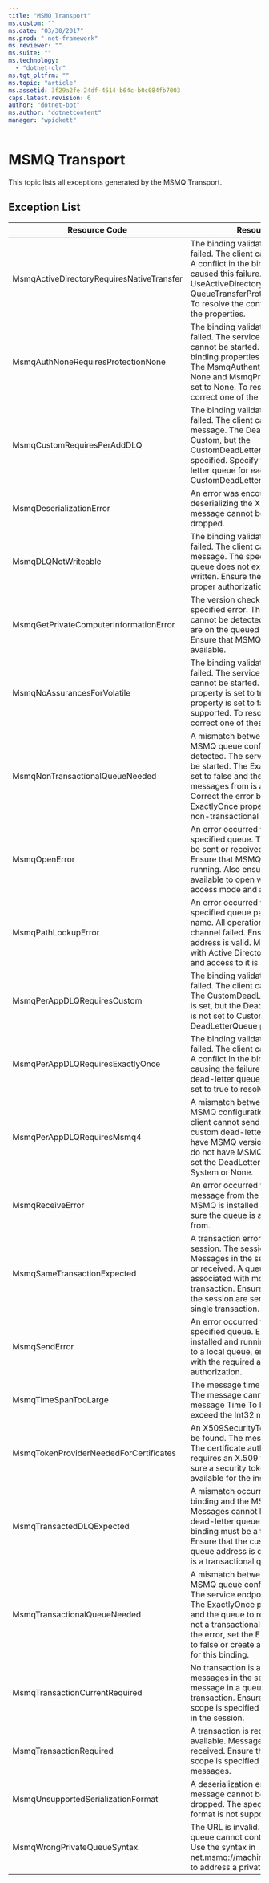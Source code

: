 ```yaml
---
title: "MSMQ Transport"
ms.custom: ""
ms.date: "03/30/2017"
ms.prod: ".net-framework"
ms.reviewer: ""
ms.suite: ""
ms.technology: 
  - "dotnet-clr"
ms.tgt_pltfrm: ""
ms.topic: "article"
ms.assetid: 3f29a2fe-24df-4614-b64c-b0c084fb7003
caps.latest.revision: 6
author: "dotnet-bot"
ms.author: "dotnetcontent"
manager: "wpickett"
---
```

# MSMQ Transport
This topic lists all exceptions generated by the MSMQ Transport.  
  
## Exception List  
  
|Resource Code|Resource String|  
|-------------------|---------------------|  
|MsmqActiveDirectoryRequiresNativeTransfer|The binding validation for the message failed. The client cannot send messages. A conflict in the binding properties caused this failure. The UseActiveDirectory is set to true and QueueTransferProtocol is set to Native. To resolve the conflict, correct one of the properties.|  
|MsmqAuthNoneRequiresProtectionNone|The binding validation for the service failed. The service endpoint or the client cannot be started. A conflict in the binding properties caused this failure. The MsmqAuthenticationMode is set to None and MsmqProtectionLevel is not set to None. To resolve to conflict, correct one of the properties.|  
|MsmqCustomRequiresPerAddDLQ|The binding validation for the message failed. The client cannot send the message. The DeadLetterQueue is set to Custom, but the CustomDeadLetterQueue is not specified. Specify the URI of the dead letter queue for each application in the CustomDeadLetterQueue property.|  
|MsmqDeserializationError|An error was encountered while deserializing the XML message. The message cannot be received and is dropped.|  
|MsmqDLQNotWriteable|The binding validation for the client failed. The client cannot send a message. The specified dead-letter queue does not exist or cannot be written. Ensure the queue exists with the proper authorization to write to it.|  
|MsmqGetPrivateComputerInformationError|The version check failed with the specified error. The version of MSMQ cannot be detected All operations that are on the queued channel will fail. Ensure that MSMQ is installed and is available.|  
|MsmqNoAssurancesForVolatile|The binding validation for the service failed. The service endpoint or the client cannot be started. The ExactlyOnce property is set to true and the Durable property is set to false. This is not supported. To resolve the conflict, correct one of these properties.|  
|MsmqNonTransactionalQueueNeeded|A mismatch between the binding and MSMQ queue configuration was detected. The service endpoint cannot be started. The ExactlyOnce property is set to false and the queue to read messages from is a transactional queue. Correct the error by setting the ExactlyOnce property to true or create a non-transactional binding.|  
|MsmqOpenError|An error occurred while opening the specified queue. The message cannot be sent or received from the queue. Ensure that MSMQ is installed and running. Also ensure that the queue is available to open with the required access mode and authorization.|  
|MsmqPathLookupError|An error occurred when converting the specified queue path name to the format name. All operations on the queued channel failed. Ensure that the queue address is valid. MSMQ must be installed with Active Directory integration enabled and access to it is available.|  
|MsmqPerAppDLQRequiresCustom|The binding validation on the client failed. The client cannot send messages. The CustomDeadLetterQueue property is set, but the DeadLetterQueue property is not set to Custom. Set the DeadLetterQueue property to Custom.|  
|MsmqPerAppDLQRequiresExactlyOnce|The binding validation for the client failed. The client cannot send messages. A conflict in the binding properties is causing the failure. To use the custom dead-letter queue, ExactlyOnce must be set to true to resolve to conflict.|  
|MsmqPerAppDLQRequiresMsmq4|A mismatch between the binding and MSMQ configuration was detected. The client cannot send messages. To use the custom dead-letter queue, you must have MSMQ version 4.0 or higher. If you do not have MSMQ version 4.0 or higher set the DeadLetterQueue property to System or None.|  
|MsmqReceiveError|An error occurred while receiving a message from the queue. Ensure that MSMQ is installed and running. Make sure the queue is available to receive from.|  
|MsmqSameTransactionExpected|A transaction error occurred for this session. The session channel is faulted. Messages in the session cannot be sent or received. A queued session cannot be associated with more than one transaction. Ensure that all messages in the session are sent or received using a single transaction.|  
|MsmqSendError|An error occurred while sending to the specified queue. Ensure that MSMQ is installed and running. If you are sending to a local queue, ensure the queue exists with the required access mode and authorization.|  
|MsmqTimeSpanTooLarge|The message time to live is too large. The message cannot be sent. The message Time To Live (TTL) cannot exceed the Int32 maximum value.|  
|MsmqTokenProviderNeededForCertificates|An X509SecurityTokenProvider cannot be found. The message cannot be sent. The certificate authentication mode requires an X.509 token provider. Make sure a security token provider is available for the installed certificate.|  
|MsmqTransactedDLQExpected|A mismatch occurred between the binding and the MSMQ configuration. Messages cannot be sent. The custom dead-letter queue specified in the binding must be a transaction queue. Ensure that the custom dead-letter queue address is correct and the queue is a transactional queue.|  
|MsmqTransactionalQueueNeeded|A mismatch between the binding and the MSMQ queue configuration occurred. The service endpoint cannot be started. The ExactlyOnce property is set to true and the queue to read messages from is not a transactional queue. To correct to the error, set the ExactlyOnce property to false or create a transactional queue for this binding.|  
|MsmqTransactionCurrentRequired|No transaction is available to send messages in the session. To send a message in a queued session requires a transaction. Ensure that a transaction scope is specified to send the message in the session.|  
|MsmqTransactionRequired|A transaction is required but is not available. Messages cannot be sent or received. Ensure that the transaction scope is specified to send or receive messages.|  
|MsmqUnsupportedSerializationFormat|A deserialization error occurred. The message cannot be received and is dropped. The specified serialization format is not supported.|  
|MsmqWrongPrivateQueueSyntax|The URL is invalid. The URL for the queue cannot contain the '$' character. Use the syntax in net.msmq://machine/private/queueName to address a private queue.|
